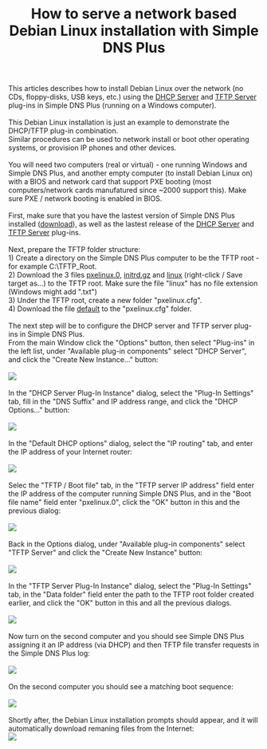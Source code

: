 ﻿---
title: How to serve a network based Debian Linux installation with Simple DNS Plus
category: 8
frontpage: false
comments: true
created-utc: 2019-01-01
modified-utc: 2019-01-01
---
<div>This articles describes how to install Debian Linux over the network (no CDs, floppy-disks, USB keys, etc.) using the <a href="https://simpledns.plus/plugin-dhcp">DHCP Server</a> and <a href="https://simpledns.plus/plugin-tftp">TFTP Server</a> plug-ins in Simple DNS Plus (running on a Windows computer).<br />
<br />
This Debian Linux installation is just an example to demonstrate the DHCP/TFTP plug-in combination.<br />
Similar procedures can be used to network install or boot other operating systems, or provision IP phones and other devices.<br />
<br />
You will need two computers (real or virtual) - one running Windows and Simple DNS Plus, and another empty computer (to install Debian Linux on) with a BIOS and network card that support PXE booting (most computers/network cards manufatured since ~2000 support this). Make sure&nbsp;PXE / network booting is enabled in BIOS.<br />
<br />
First, make sure that you have the lastest version of Simple DNS Plus installed (<a href="https://simpledns.plus/download">download</a>), as well as the lastest release of the <a href="https://simpledns.plus/plugin-dhcp">DHCP Server</a> and <a href="https://simpledns.plus/plugin-tftp">TFTP Server</a> plug-ins.<br />
<br />
Next, prepare the TFTP folder structure:<br />
1) Create a directory on the Simple DNS Plus computer to be the TFTP root - for example C:\TFTP_Root.<br />
2) Download the 3 files <a href="http://http.us.debian.org/debian/dists/lenny/main/installer-i386/current/images/netboot/debian-installer/i386/pxelinux.0">pxelinux.0</a>,&nbsp;<a href="http://http.us.debian.org/debian/dists/lenny/main/installer-i386/current/images/netboot/debian-installer/i386/initrd.gz">initrd.gz</a> and <a href="http://http.us.debian.org/debian/dists/lenny/main/installer-i386/current/images/netboot/debian-installer/i386/linux">linux</a> (right-click / Save target as...) to&nbsp;the TFTP root. Make sure the file &quot;linux&quot; has no file extension (Windows might add &quot;.txt&quot;)<br />
3) Under the TFTP root, create a new folder &quot;pxelinux.cfg&quot;.<br />
4) Download the file <a href="https://simpledns.plus/kb1304-default.ashx">default</a> to the &quot;pxelinux.cfg&quot; folder.<br />
<br />
The next step will be to configure the DHCP server and TFTP server plug-ins in Simple DNS Plus.<br />
From the main Window click the &quot;Options&quot; button, then select &quot;Plug-ins&quot; in the left list, under &quot;Available plug-in components&quot; select &quot;DHCP Server&quot;, and click the &quot;Create New Instance...&quot; button:<br />
<br />
<img src="img/73/1.png" /><br />
<br />
In the &quot;DHCP Server Plug-In Instance&quot; dialog, select the &quot;Plug-In Settings&quot; tab, fill in the &quot;DNS Suffix&quot; and IP address range, and click the &quot;DHCP Options...&quot; buttion:<br />
<br />
<img src="img/73/2.png" /><br />
<br />
In the &quot;Default DHCP options&quot; dialog, select the &quot;IP routing&quot; tab, and enter the IP address of your Internet router:<br />
<br />
<img src="img/73/3.png" /><br />
<br />
Selec the &quot;TFTP / Boot file&quot; tab, in the &quot;TFTP server IP address&quot; field enter the IP address of the computer running Simple DNS Plus, and in the &quot;Boot file name&quot; field enter &quot;pxelinux.0&quot;, click the &quot;OK&quot; button in this and the previous dialog:<br />
<br />
<img src="img/73/4.png" /><br />
<br />
Back in the Options dialog, under &quot;Available plug-in components&quot; select &quot;TFTP&nbsp;Server&quot; and click the &quot;Create New Instance&quot; button:<br />
<br />
<img src="img/73/5.png" /><br />
<br />
In the &quot;TFTP Server Plug-In Instance&quot; dialog, select the &quot;Plug-In Settings&quot; tab, in the &quot;Data folder&quot; field enter the path to the TFTP root folder created earlier, and click the &quot;OK&quot; button in this and all the previous dialogs.<br />
<br />
<img src="img/73/6.png" /><br />
<br />
Now turn on the second computer and you should see Simple DNS Plus assigning it an IP address (via DHCP) and then&nbsp;TFTP file transfer requests in the Simple DNS Plus log:<br />
<br />
<img src="img/73/7.png" /><br />
<br />
On the second computer you should see a matching boot sequence:<br />
<br />
<img src="img/73/8.gif" /><br />
<br />
Shortly after, the Debian Linux installation prompts should appear, and it will automatically download remaning files from the Internet:<br />
<img src="img/73/9.png" /></div>